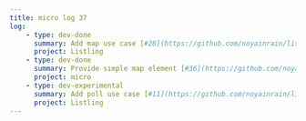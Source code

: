 ```yaml
---
title: micro log 37
log:
    - type: dev-done
      summary: Add map use case [#28](https://github.com/noyainrain/listling/issues/28)
      project: Listling
    - type: dev-done
      summary: Provide simple map element [#36](https://github.com/noyainrain/micro/issues/36)
      project: micro
    - type: dev-experimental
      summary: Add poll use case [#11](https://github.com/noyainrain/listling/issues/11)
      project: Listling
---
```

